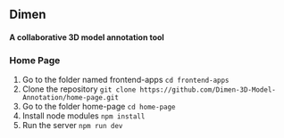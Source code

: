## Dimen
#### A collaborative 3D model annotation tool

### Home Page

1. Go to the folder named frontend-apps
    `cd frontend-apps`
2. Clone the repository
    `git clone https://github.com/Dimen-3D-Model-Annotation/home-page.git`
3. Go to the folder home-page
    `cd home-page`
4. Install node modules
    `npm install`
5. Run the server
    `npm run dev`

